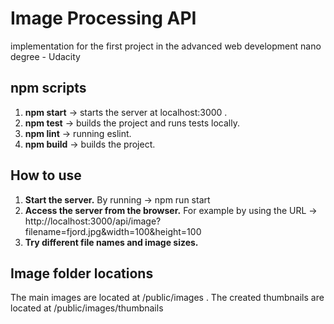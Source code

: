 # Image Processing API

implementation for the first project in the advanced web development nano degree - Udacity

## npm scripts

1. **npm start**
   -> starts the server at localhost:3000 .
2. **npm test**
   -> builds the project and runs tests locally.
3. **npm lint**
   -> running eslint.
4. **npm build**
   -> builds the project.

## How to use

1. **Start the server.**
   By running -> npm run start
2. **Access the server from the browser.**
   For example by using the URL -> http://localhost:3000/api/image?filename=fjord.jpg&width=100&height=100
3. **Try different file names and image sizes.**

## Image folder locations

The main images are located at /public/images .
The created thumbnails are located at /public/images/thumbnails
